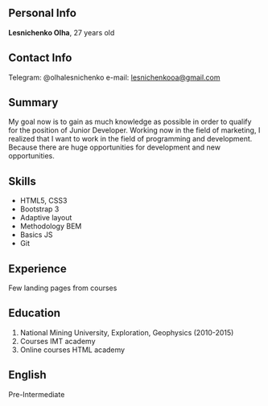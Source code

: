 ## Personal Info

**Lesnichenko Olha**, 27 years old

## Contact Info

Telegram: @olhalesnichenko
e-mail: lesnichenkooa@gmail.com

## Summary

My goal now is to gain as much knowledge as possible in order to qualify for the position of Junior Developer. Working now in the field of marketing, I realized that I want to work in the field of programming and development. Because there are huge opportunities for development and new opportunities.
## Skills

* HTML5, CSS3
* Bootstrap 3
* Adaptive layout
* Methodology BEM
* Basics JS
* Git
## Experience

Few landing pages from courses
## Education

1. National Mining University, Exploration, Geophysics (2010-2015) 
2. Courses IMT academy
2. Online courses HTML academy 
## English

Pre-Intermediate 
